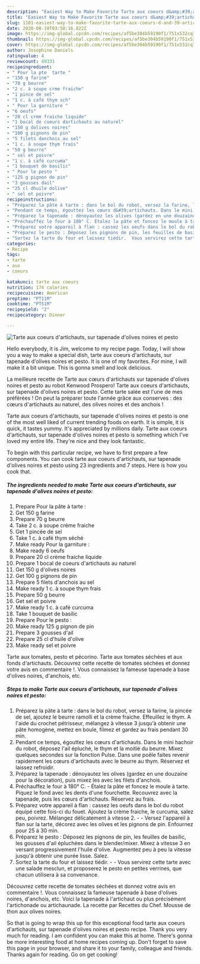 ```yaml
---
description: "Easiest Way to Make Favorite Tarte aux coeurs d&amp;#39;artichauts, sur tapenade d&amp;#39;olives noires et pesto"
title: "Easiest Way to Make Favorite Tarte aux coeurs d&amp;#39;artichauts, sur tapenade d&amp;#39;olives noires et pesto"
slug: 1101-easiest-way-to-make-favorite-tarte-aux-coeurs-d-and-39-artichauts-sur-tapenade-d-and-39-olives-noires-et-pesto
date: 2020-08-10T03:50:16.822Z
image: https://img-global.cpcdn.com/recipes/af5be304b59190f1/751x532cq70/tarte-aux-coeurs-dartichauts-sur-tapenade-dolives-noires-et-pesto-photo-principale-de-la-recette.jpg
thumbnail: https://img-global.cpcdn.com/recipes/af5be304b59190f1/751x532cq70/tarte-aux-coeurs-dartichauts-sur-tapenade-dolives-noires-et-pesto-photo-principale-de-la-recette.jpg
cover: https://img-global.cpcdn.com/recipes/af5be304b59190f1/751x532cq70/tarte-aux-coeurs-dartichauts-sur-tapenade-dolives-noires-et-pesto-photo-principale-de-la-recette.jpg
author: Josephine Daniels
ratingvalue: 4
reviewcount: 49331
recipeingredient:
- " Pour la pte  tarte "
- "150 g farine"
- "70 g beurre"
- "2 c. à soupe crme fraiche"
- "1 pince de sel"
- "1 c. à café thym sch"
- " Pour la garniture "
- "6 oeufs"
- "20 cl crme fraiche liquide"
- "1 bocal de coeurs dartichauts au naturel"
- "150 g dolives noires"
- "100 g pignons de pin"
- "5 filets danchois au sel"
- "1 c. à soupe thym frais"
- "50 g beurre"
- " sel et poivre"
- "1 c. à café curcuma"
- "1 bouquet de basilic"
- " Pour le pesto "
- "125 g pignon de pin"
- "3 gousses dail"
- "25 cl dhuile dolive"
- " sel et poivre"
recipeinstructions:
- "Préparez la pâte à tarte : dans le bol du robot, versez la farine, la pincée de sel, ajoutez le beurre ramolli et la crème fraiche. Effeuillez le thym. A l&#39;aide du crochet pétrisseur, mélangez à vitesse 3 jusqu&#39;à obtenir une pâte homogène, mettez en boule, filmez et gardez au frais pendant 30 min."
- "Pendant ce temps, égouttez les cœurs d&#39;artichauts. Dans le mini hachoir du robot, déposez l&#39;ail épluché, le thym et la moitié du beurre. Mixez quelques secondes sur la fonction Pulse. Dans une poêle faites revenir rapidement les cœurs d&#39;artichauts avec le beurre au thym. Réservez et laissez refroidir."
- "Préparez la tapenade : dénoyautez les olives (gardez en une douzaine pour la décoration), puis mixez les avec les filets d&#39;anchois."
- "Préchauffez le four à 180° C. Étalez la pâte et foncez le moule à tarte. Piquez le fond avec les dents d&#39;une fourchette. Recouvrez avec la tapenade, puis les cœurs d&#39;artichauts. Réservez au frais."
- "Préparez votre appareil à flan : cassez les oeufs dans le bol du robot équipé cette fois-ci du fouet. Ajoutez la crème fraiche, le curcuma, salez peu, poivrez. Mélangez délicatement à vitesse 2.  Versez l&#39;appareil à flan sur la tarte, décorez avec les olives et les pignons de pin. Enfournez pour 25 à 30 min."
- "Préparez le pesto : Déposez les pignons de pin, les feuilles de basilic, les gousses d&#39;ail épluchées dans le blender/mixer. Mixez à vitesse 3 en versant progressivement l&#39;huile d&#39;olive. Augmentez peu à peu la vitesse jusqu&#39;à obtenir une purée lisse. Salez."
- "Sortez la tarte du four et laissez tiédir.  Vous servirez cette tarte avec une salade mesclun, et proposerez le pesto en petites verrines, que chacun utilisera à sa convenance."
categories:
- Recipe
tags:
- tarte
- aux
- coeurs

katakunci: tarte aux coeurs 
nutrition: 174 calories
recipecuisine: American
preptime: "PT11M"
cooktime: "PT51M"
recipeyield: "2"
recipecategory: Dinner

---
```



![Tarte aux coeurs d&#39;artichauts, sur tapenade d&#39;olives noires et pesto](https://img-global.cpcdn.com/recipes/af5be304b59190f1/751x532cq70/tarte-aux-coeurs-dartichauts-sur-tapenade-dolives-noires-et-pesto-photo-principale-de-la-recette.jpg)

Hello everybody, it is Jim, welcome to my recipe page. Today, I will show you a way to make a special dish, tarte aux coeurs d&#39;artichauts, sur tapenade d&#39;olives noires et pesto. It is one of my favorites. For mine, I will make it a bit unique. This is gonna smell and look delicious.

La meilleure recette de Tarte aux cœurs d&#39;artichauts sur tapenade d&#39;olives noires et pesto au robot Kenwood Prospero! Tarte aux coeurs d&#39;artichauts, sur tapenade d&#39;olives noires et pesto. Cette tarte salée est l&#39;une de mes préférées ! On peut la préparer toute l&#39;année grâce aux conserves : des cœurs d&#39;artichauts au naturel, des olives noires et des anchois !

Tarte aux coeurs d&#39;artichauts, sur tapenade d&#39;olives noires et pesto is one of the most well liked of current trending foods on earth. It is simple, it is quick, it tastes yummy. It's appreciated by millions daily. Tarte aux coeurs d&#39;artichauts, sur tapenade d&#39;olives noires et pesto is something which I've loved my entire life. They're nice and they look fantastic.


To begin with this particular recipe, we have to first prepare a few components. You can cook tarte aux coeurs d&#39;artichauts, sur tapenade d&#39;olives noires et pesto using 23 ingredients and 7 steps. Here is how you cook that.

<!--inarticleads1-->

##### The ingredients needed to make Tarte aux coeurs d&#39;artichauts, sur tapenade d&#39;olives noires et pesto:

1. Prepare  Pour la pâte à tarte :
1. Get 150 g farine
1. Prepare 70 g beurre
1. Take 2 c. à soupe crème fraiche
1. Get 1 pincée de sel
1. Take 1 c. à café thym séché
1. Make ready  Pour la garniture :
1. Make ready 6 oeufs
1. Prepare 20 cl crème fraiche liquide
1. Prepare 1 bocal de coeurs d&#39;artichauts au naturel
1. Get 150 g d&#39;olives noires
1. Get 100 g pignons de pin
1. Prepare 5 filets d&#39;anchois au sel
1. Make ready 1 c. à soupe thym frais
1. Prepare 50 g beurre
1. Get  sel et poivre
1. Make ready 1 c. à café curcuma
1. Take 1 bouquet de basilic
1. Prepare  Pour le pesto :
1. Make ready 125 g pignon de pin
1. Prepare 3 gousses d&#39;ail
1. Prepare 25 cl d&#39;huile d&#39;olive
1. Make ready  sel et poivre


Tarte aux tomates, pesto et pécorino. Tarte aux tomates séchées et aux fonds d&#39;artichauts. Découvrez cette recette de tomates séchées et donnez votre avis en commentaire !. Vous connaissez la fameuse tapenade à base d&#39;olives noires, d&#39;anchois, etc. 

<!--inarticleads2-->

##### Steps to make Tarte aux coeurs d&#39;artichauts, sur tapenade d&#39;olives noires et pesto:

1. Préparez la pâte à tarte : dans le bol du robot, versez la farine, la pincée de sel, ajoutez le beurre ramolli et la crème fraiche. Effeuillez le thym. A l&#39;aide du crochet pétrisseur, mélangez à vitesse 3 jusqu&#39;à obtenir une pâte homogène, mettez en boule, filmez et gardez au frais pendant 30 min.
1. Pendant ce temps, égouttez les cœurs d&#39;artichauts. Dans le mini hachoir du robot, déposez l&#39;ail épluché, le thym et la moitié du beurre. Mixez quelques secondes sur la fonction Pulse. Dans une poêle faites revenir rapidement les cœurs d&#39;artichauts avec le beurre au thym. Réservez et laissez refroidir.
1. Préparez la tapenade : dénoyautez les olives (gardez en une douzaine pour la décoration), puis mixez les avec les filets d&#39;anchois.
1. Préchauffez le four à 180° C. - Étalez la pâte et foncez le moule à tarte. Piquez le fond avec les dents d&#39;une fourchette. Recouvrez avec la tapenade, puis les cœurs d&#39;artichauts. Réservez au frais.
1. Préparez votre appareil à flan : cassez les oeufs dans le bol du robot équipé cette fois-ci du fouet. Ajoutez la crème fraiche, le curcuma, salez peu, poivrez. Mélangez délicatement à vitesse 2. -  - Versez l&#39;appareil à flan sur la tarte, décorez avec les olives et les pignons de pin. Enfournez pour 25 à 30 min.
1. Préparez le pesto : Déposez les pignons de pin, les feuilles de basilic, les gousses d&#39;ail épluchées dans le blender/mixer. Mixez à vitesse 3 en versant progressivement l&#39;huile d&#39;olive. Augmentez peu à peu la vitesse jusqu&#39;à obtenir une purée lisse. Salez.
1. Sortez la tarte du four et laissez tiédir. -  - Vous servirez cette tarte avec une salade mesclun, et proposerez le pesto en petites verrines, que chacun utilisera à sa convenance.


Découvrez cette recette de tomates séchées et donnez votre avis en commentaire !. Vous connaissez la fameuse tapenade à base d&#39;olives noires, d&#39;anchois, etc. Voici la tapenade à l&#39;artichaut ou plus précisément l&#39;artichonade ou artichaunade. La recette par Recettes du Chef. Mousse de thon aux olives noires. 

So that is going to wrap this up for this exceptional food tarte aux coeurs d&#39;artichauts, sur tapenade d&#39;olives noires et pesto recipe. Thank you very much for reading. I am confident you can make this at home. There's gonna be more interesting food at home recipes coming up. Don't forget to save this page in your browser, and share it to your family, colleague and friends. Thanks again for reading. Go on get cooking!
